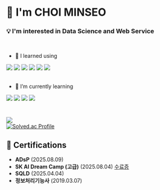 # 👋 I'm CHOI MINSEO

### 💡 I'm interested in Data Science and Web Service

<br>

- 📖 I learned using  
<div>
  <img src="https://img.shields.io/badge/Python-3776AB?style=for-the-badge&logo=Python&logoColor=white">
  <img src="https://img.shields.io/badge/Numpy-013243?style=for-the-badge&logo=Numpy&logoColor=white">
  <img src="https://img.shields.io/badge/Pandas-150458?style=for-the-badge&logo=Pandas&logoColor=white">
  <img src="https://img.shields.io/badge/HTML-E34F26?style=for-the-badge&logo=HTML5&logoColor=white">
  <img src="https://img.shields.io/badge/CSS-1572B6?style=for-the-badge&logo=CSS3&logoColor=white">
  <img src="https://img.shields.io/badge/JavaScript-F7DF1E?style=for-the-badge&logo=JavaScript&logoColor=white">
</div>

<br>

- 🌱 I’m currently learning  
<div>
  <img src="https://img.shields.io/badge/Node.js-339933?style=for-the-badge&logo=Node.js&logoColor=white">
  <img src="https://img.shields.io/badge/Flask-000000?style=for-the-badge&logo=Flask&logoColor=white">
  <img src="https://img.shields.io/badge/Tensorflow-FF6F00?style=for-the-badge&logo=Tensorflow&logoColor=white">
  <img src="https://img.shields.io/badge/React-61DAFB?style=for-the-badge&logo=React&logoColor=white">
</div>

#

<img src="https://github-readme-stats-sigma-five.vercel.app/api/top-langs/?username=quisst&layout=compact"><br>
[![Solved.ac Profile](http://mazassumnida.wtf/api/v2/generate_badge?boj=quisst)](https://solved.ac/quisst/)

## 📜 Certifications

- **ADsP** (2025.08.09)
- **SK AI Dream Camp (고급)** (2025.08.04) [수료증](./mySUNI-BADGE-CERTIFICATE-최민서-2025.08.04.png)
- **SQLD** (2025.04.04)  
- **정보처리기능사** (2019.03.07)

